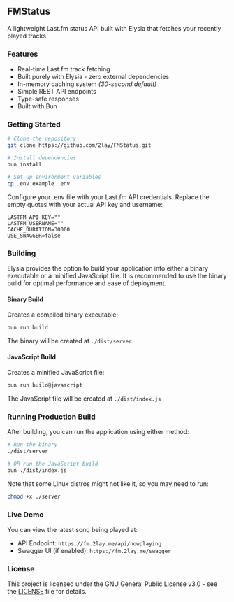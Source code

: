 ## FMStatus
A lightweight Last.fm status API built with Elysia that fetches your recently played tracks.
### Features
* Real-time Last.fm track fetching
* Built purely with Elysia - zero external dependencies
* In-memory caching system *(30-second default)*
* Simple REST API endpoints
* Type-safe responses
* Built with Bun

### Getting Started
```bash
# Clone the repository
git clone https://github.com/2lay/FMStatus.git

# Install dependencies
bun install

# Set up environment variables
cp .env.example .env
```

Configure your .env file with your Last.fm API credentials. Replace the empty quotes with your actual API key and username:
```env
LASTFM_API_KEY=""
LASTFM_USERNAME=""
CACHE_DURATION=30000
USE_SWAGGER=false
```
### Building
Elysia provides the option to build your application into either a binary executable or a minified JavaScript file. It is recommended to use the binary build for optimal performance and ease of deployment.

#### Binary Build
Creates a compiled binary executable:
```bash
bun run build
```
The binary will be created at `./dist/server`

#### JavaScript Build
Creates a minified JavaScript file:
```bash
bun run build@javascript
```
The JavaScript file will be created at `./dist/index.js`

### Running Production Build

After building, you can run the application using either method:

```bash
# Run the binary
./dist/server

# OR run the JavaScript build
bun ./dist/index.js
```

Note that some Linux distros might not like it, so you may need to run:
```bash
chmod +x ./server
```

### Live Demo
You can view the latest song being played at:
- API Endpoint: `https://fm.2lay.me/api/nowplaying`
- Swagger UI (if enabled): `https://fm.2lay.me/swagger`

### License
This project is licensed under the GNU General Public License v3.0 - see the [LICENSE](LICENSE) file for details.
